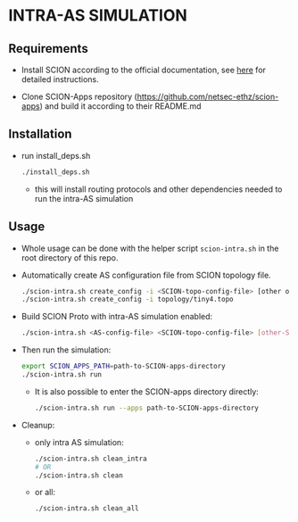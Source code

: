 # INTRA-AS SIMULATION

## Requirements

- Install SCION according to the official documentation,
    see [here](../doc/build/setup.rst) for detailed instructions.

- Clone SCION-Apps repository (<https://github.com/netsec-ethz/scion-apps>)
    and build it according to their README.md

## Installation

- run install_deps.sh

    ```bash
    ./install_deps.sh
    ```

    - this will install routing protocols and other dependencies needed to run the intra-AS simulation

## Usage

- Whole usage can be done with the helper script `scion-intra.sh` in the root directory of this repo.
- Automatically create AS configuration file from SCION topology file.

    ```bash
    ./scion-intra.sh create_config -i <SCION-topo-config-file> [other options]
    ./scion-intra.sh create_config -i topology/tiny4.topo
    ```

- Build SCION Proto with intra-AS simulation enabled:

    ```bash
    ./scion-intra.sh <AS-config-file> <SCION-topo-config-file> [other-SCION-topology-flags]
    ```

- Then run the simulation:

    ```bash
    export SCION_APPS_PATH=path-to-SCION-apps-directory
    ./scion-intra.sh run
    ```

    - It is also possible to enter the SCION-apps directory directly:

        ```bash
        ./scion-intra.sh run --apps path-to-SCION-apps-directory
        ```

- Cleanup:
    - only intra AS simulation:

        ```bash
        ./scion-intra.sh clean_intra
        # OR
        ./scion-intra.sh clean
        ```

    - or all:

        ```bash
        ./scion-intra.sh clean_all
        ```
